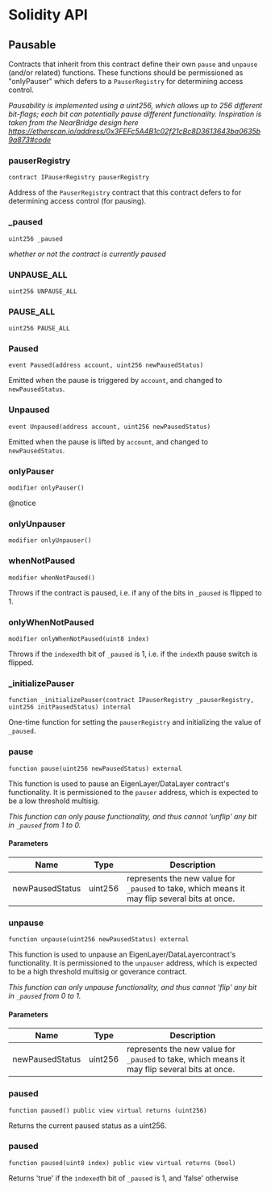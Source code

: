 # Solidity API

## Pausable

Contracts that inherit from this contract define their own `pause` and `unpause` (and/or related) functions.
These functions should be permissioned as "onlyPauser" which defers to a `PauserRegistry` for determining access control.

_Pausability is implemented using a uint256, which allows up to 256 different bit-flags; each bit can potentially pause different functionality.
Inspiration is taken from the NearBridge design here https://etherscan.io/address/0x3FEFc5A4B1c02f21cBc8D3613643ba0635b9a873#code_

### pauserRegistry

```solidity
contract IPauserRegistry pauserRegistry
```

Address of the `PauserRegistry` contract that this contract defers to for determining access control (for pausing).

### _paused

```solidity
uint256 _paused
```

_whether or not the contract is currently paused_

### UNPAUSE_ALL

```solidity
uint256 UNPAUSE_ALL
```

### PAUSE_ALL

```solidity
uint256 PAUSE_ALL
```

### Paused

```solidity
event Paused(address account, uint256 newPausedStatus)
```

Emitted when the pause is triggered by `account`, and changed to `newPausedStatus`.

### Unpaused

```solidity
event Unpaused(address account, uint256 newPausedStatus)
```

Emitted when the pause is lifted by `account`, and changed to `newPausedStatus`.

### onlyPauser

```solidity
modifier onlyPauser()
```

@notice

### onlyUnpauser

```solidity
modifier onlyUnpauser()
```

### whenNotPaused

```solidity
modifier whenNotPaused()
```

Throws if the contract is paused, i.e. if any of the bits in `_paused` is flipped to 1.

### onlyWhenNotPaused

```solidity
modifier onlyWhenNotPaused(uint8 index)
```

Throws if the `indexed`th bit of `_paused` is 1, i.e. if the `index`th pause switch is flipped.

### _initializePauser

```solidity
function _initializePauser(contract IPauserRegistry _pauserRegistry, uint256 initPausedStatus) internal
```

One-time function for setting the `pauserRegistry` and initializing the value of `_paused`.

### pause

```solidity
function pause(uint256 newPausedStatus) external
```

This function is used to pause an EigenLayer/DataLayer contract's functionality.
It is permissioned to the `pauser` address, which is expected to be a low threshold multisig.

_This function can only pause functionality, and thus cannot 'unflip' any bit in `_paused` from 1 to 0._

#### Parameters

| Name | Type | Description |
| ---- | ---- | ----------- |
| newPausedStatus | uint256 | represents the new value for `_paused` to take, which means it may flip several bits at once. |

### unpause

```solidity
function unpause(uint256 newPausedStatus) external
```

This function is used to unpause an EigenLayer/DataLayercontract's functionality.
It is permissioned to the `unpauser` address, which is expected to be a high threshold multisig or goverance contract.

_This function can only unpause functionality, and thus cannot 'flip' any bit in `_paused` from 0 to 1._

#### Parameters

| Name | Type | Description |
| ---- | ---- | ----------- |
| newPausedStatus | uint256 | represents the new value for `_paused` to take, which means it may flip several bits at once. |

### paused

```solidity
function paused() public view virtual returns (uint256)
```

Returns the current paused status as a uint256.

### paused

```solidity
function paused(uint8 index) public view virtual returns (bool)
```

Returns 'true' if the `indexed`th bit of `_paused` is 1, and 'false' otherwise

